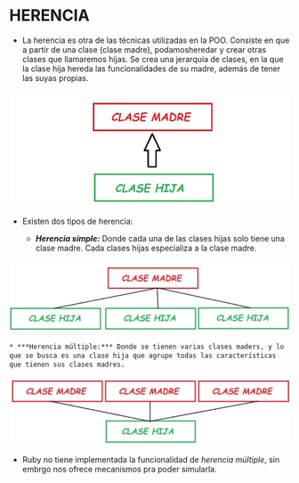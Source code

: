 # HERENCIA

* La herencia es otra de las técnicas utilizadas en la POO. Consiste en que a partir de una clase (clase madre), podamosheredar y crear otras clases que llamaremos hijas. Se crea una jerarquía de clases, en la que la clase hija hereda las funcionalidades de su madre, además de tener las suyas propias.

![Herencia][herencia] 

* Existen dos tipos de herencia:

	* ***Herencia simple:*** Donde cada una de las clases hijas solo tiene una clase madre. Cada clases hijas especializa a la clase madre.

![Herencia simple][herenciaS] 

	* ***Herencia múltiple:*** Donde se tienen varias clases maders, y lo que se busca es una clase hija que agrupe todas las características que tienen sus clases madres.
	
![Herencia multiple][herenciaM] 

* Ruby no tiene implementada la funcionalidad de *herencia múltiple*, sin embrgo nos ofrece mecanismos pra poder simularla.


[herencia]: material/HERENCIA.jpg "Herencia"
[herenciaS]: material/HERENCIA_SIMPLE.jpg "Herencia Simple"
[herenciaM]: material/HERENCIA_MULTIPLE.jpg "Herencia Multiple"
